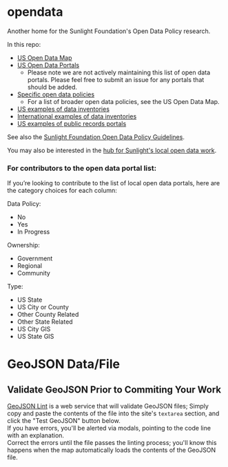 opendata
========

Another home for the Sunlight Foundation's Open Data Policy research.

In this repo:

* [US Open Data Map](https://github.com/sunlightpolicy/opendata/blob/master/USlocalpolicylocations.geoJSON)  
* [US Open Data Portals](https://github.com/sunlightpolicy/opendata/blob/master/USlocalopendataportals.csv)
	* Please note we are not actively maintaining this list of open data portals. Please feel free to submit an issue for any portals that should be added. 
* [Specific open data policies](https://github.com/sunlightpolicy/opendata/tree/master/specific%20open%20data%20policies)
	* For a list of broader open data policies, see the US Open Data Map.
* [US examples of data inventories](https://github.com/sunlightpolicy/opendata/blob/master/USinventoryexamples.csv)  
* [International examples of data inventories](https://github.com/sunlightpolicy/opendata/blob/master/INTERNATIONALinventoryexamples.csv)
* [US examples of public records portals](https://github.com/sunlightpolicy/opendata/blob/master/USpublicrecordsportals.csv)  

See also the [Sunlight Foundation Open Data Policy Guidelines](http://sunlightfoundation.com/opendataguidelines/). 

You may also be interested in the 
[hub for Sunlight's local open data work](http://sunlightfoundation.com/policy/local/). 


### For contributors to the open data portal list: 
If you’re looking to contribute to the list of local open data portals, here are the category choices for each column: 

Data Policy:
* No
* Yes
* In Progress

Ownership: 
* Government
* Regional 
* Community 

Type:
* US State
* US City or County
* Other County Related
* Other State Related
* US City GIS 
* US State GIS 


# GeoJSON Data/File  

## Validate GeoJSON Prior to Commiting Your Work    
[GeoJSON Lint](http://geojsonlint.com/) is a web service that will validate GeoJSON files; Simply copy and paste the contents of the file into the site's <code>textarea</code> section, and click the "Test GeoJSON" button below.  
If you have errors, you'll be alerted via modals, pointing to the code line with an explanation.  
Correct the errors until the file passes the linting process; you'll know this happens when the map automatically loads the contents of the GeoJSON file.
